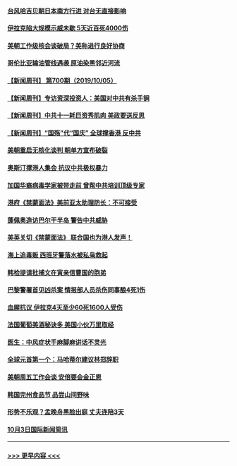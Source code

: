 #### [台风哈吉贝朝日本南方行进 对台无直接影响](../pages/prog202/a102680205.md?t=10061411) 
#### [伊拉克陷大规模示威未歇 5天近百死4000伤](../pages/prog202/a102680182.md?t=10061411) 
#### [美朝工作级核会谈破局？美称进行良好协商](../pages/prog202/a102680165.md?t=10061411) 
#### [哥伦比亚输油管线遇袭 原油染黑邻近河流](../pages/prog202/a102680148.md?t=10061411) 
#### [【新闻周刊】 第700期（2019/10/05）](../pages/prog202/a102680094.md?t=10061411) 
#### [【新闻周刊】专访资深投资人：美国对中共有杀手锏](../pages/prog202/a102680088.md?t=10061411) 
#### [【新闻周刊】中共十一耗巨资秀肌肉 美政要送反思](../pages/prog202/a102680085.md?t=10061411) 
#### [【新闻周刊】“国殇”代“国庆” 全球撑香港 反中共](../pages/prog202/a102680074.md?t=10061411) 
#### [美朝重启无核化谈判 朝单方宣布破裂](../pages/prog202/a102680030.md?t=10061411) 
#### [奥斯汀撑港人集会 抗议中共极权暴力](../pages/prog202/a102679970.md?t=10061411) 
#### [加国华裔病毒学家被带走前 曾帮中共培训顶级专家](../pages/prog202/a102679952.md?t=10061411) 
#### [港府《禁蒙面法》美前亚太助理防长：不可接受](../pages/prog202/a102679909.md?t=10061411) 
#### [蓬佩奥造访巴尔干半岛  警告中共威胁](../pages/prog202/a102679878.md?t=10061411) 
#### [美英关切《禁蒙面法》 联合国也为港人发声！](../pages/prog202/a102679826.md?t=10061411) 
#### [海上追毒贩 西班牙警落水被私枭救起](../pages/prog202/a102679692.md?t=10061411) 
#### [韩检提请批捕文在寅亲信曹国的胞弟](../pages/prog202/a102679646.md?t=10061411) 
#### [巴黎警署首见凶杀案 情报部人员杀伤同事酿4死1伤](../pages/prog202/a102679586.md?t=10061411) 
#### [血腥抗议 伊拉克4天至少60死1600人受伤](../pages/prog202/a102679543.md?t=10061411) 
#### [法国葡萄美酒秘诀多 美国小伙万里取经](../pages/prog202/a102679346.md?t=10061411) 
#### [医生：中风症状手麻脚麻讲话不灵光](../pages/prog202/a102679228.md?t=10061411) 
#### [全球元首第一个：马哈蒂尔建议林郑辞职](../pages/prog202/a102679153.md?t=10061411) 
#### [美朝周五工作会谈 安倍要会金正恩](../pages/prog202/a102679174.md?t=10061411) 
#### [韩国完州食品节 品尝山间野味](../pages/prog202/a102679095.md?t=10061411) 
#### [形势不乐观？孟晚舟黑脸出庭 丈夫连陪3天](../pages/prog202/a102678995.md?t=10061411) 
#### [10月3日国际新闻简讯](../pages/prog202/a102678958.md?t=10061411) 

----
#### [ >>> 更早内容 <<< ](../indexes/prog202-earlier.md)
